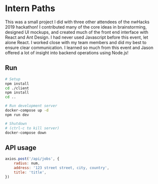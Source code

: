 # Intern Paths

This was a small project I did with three other attendees of the nwHacks 2019 hackathon! I contributed many of the core ideas in brainstorming, designed UI mockups, and created much of the front end interface with React and Ant Design. I had never used Javascript before this event, let alone React. I worked close with my team members and did my best to ensure clear communication. I learned so much from this event and Jason offered a lot of insight into backend operations using Node.js!

## Run

```bash
# Setup
npm install
cd ./client
npm install
cd ..

# Run development server
docker-compose up -d
npm run dev

# Shutdown
# (ctrl-c to kill server)
docker-compose down
```

## API usage

```javascript
axios.post('/api/jobs', {
    radius: num,
    address: '123 street street, city, country',
    title: 'title',
})
```
